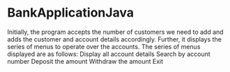 # BankApplicationJava
Initially, the program accepts the number of customers we need to add and adds the customer and account details accordingly. Further, it displays the series of menus to operate over the accounts.  The series of menus displayed are as follows:  Display all account details Search by account number Deposit the amount Withdraw the amount Exit
